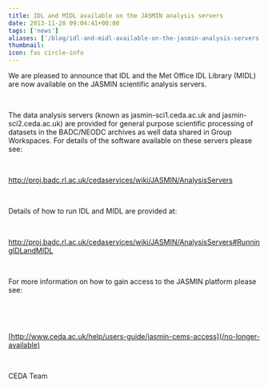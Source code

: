 ```yaml
---
title: IDL and MIDL available on the JASMIN analysis servers
date: 2013-11-28 09:04:41+00:00
tags: ['news']
aliases: ['/blog/idl-and-midl-available-on-the-jasmin-analysis-servers']
thumbnail: 
icon: fas circle-info
---
```

We are pleased to announce that IDL and the Met Office IDL Library (MIDL) are now available on the JASMIN scientific analysis servers.


 


The data analysis servers (known as jasmin-sci1.ceda.ac.uk and jasmin-sci2.ceda.ac.uk) are provided for general purpose scientific processing of datasets in the BADC/NEODC archives as well data shared in Group Workspaces. For details of the software available on these servers please see:


 


<http://proj.badc.rl.ac.uk/cedaservices/wiki/JASMIN/AnalysisServers>


 


Details of how to run IDL and MIDL are provided at:


 


<http://proj.badc.rl.ac.uk/cedaservices/wiki/JASMIN/AnalysisServers#RunningIDLandMIDL>


 


For more information on how to gain access to the JASMIN platform please see:


 


 


[http://www.ceda.ac.uk/help/users-guide/jasmin-cems-access](/no-longer-available)


 


CEDA Team

